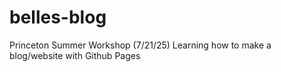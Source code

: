 # belles-blog

Princeton Summer Workshop (7/21/25)
Learning how to make a blog/website with Github Pages
